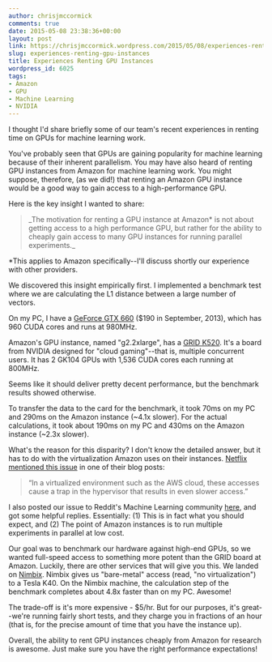 ```yaml
---
author: chrisjmccormick
comments: true
date: 2015-05-08 23:38:36+00:00
layout: post
link: https://chrisjmccormick.wordpress.com/2015/05/08/experiences-renting-gpu-instances/
slug: experiences-renting-gpu-instances
title: Experiences Renting GPU Instances
wordpress_id: 6025
tags:
- Amazon
- GPU
- Machine Learning
- NVIDIA
---
```


I thought I'd share briefly some of our team's recent experiences in renting time on GPUs for machine learning work.

You've probably seen that GPUs are gaining popularity for machine learning because of their inherent parallelism. You may have also heard of renting GPU instances from Amazon for machine learning work. You might suppose, therefore, (as we did!) that renting an Amazon GPU instance would be a good way to gain access to a high-performance GPU.

Here is the key insight I wanted to share:


<blockquote>_The motivation for renting a GPU instance at Amazon* is not about getting access to a high performance GPU, but rather for the ability to cheaply gain access to many GPU instances for running parallel experiments._</blockquote>


*This applies to Amazon specifically--I'll discuss shortly our experience with other providers.

We discovered this insight empirically first. I implemented a benchmark test where we are calculating the L1 distance between a large number of vectors.

On my PC, I have a [GeForce GTX 660](http://www.geforce.com/hardware/desktop-gpus/geforce-gtx-660/specifications) ($190 in September, 2013), which has 960 CUDA cores and runs at 980MHz.

Amazon's GPU instance, named "g2.2xlarge", has a [GRID K520](http://www.nvidia.com/object/cloud-gaming-gpu-boards.html). It's a board from NVIDIA designed for "cloud gaming"--that is, multiple concurrent users. It has 2 GK104 GPUs with 1,536 CUDA cores each running at 800MHz.

Seems like it should deliver pretty decent performance, but the benchmark results showed otherwise.

To transfer the data to the card for the benchmark, it took 70ms on my PC and 290ms on the Amazon instance (~4.1x slower). For the actual calculations, it took about 190ms on my PC and 430ms on the Amazon instance (~2.3x slower).

What's the reason for this disparity? I don't know the detailed answer, but it has to do with the virtualization Amazon uses on their instances. [Netflix mentioned this issue](http://techblog.netflix.com/2014/02/distributed-neural-networks-with-gpus.html) in one of their blog posts:


<blockquote>“In a virtualized environment such as the AWS cloud, these accesses cause a trap in the hypervisor that results in even slower access.”</blockquote>


I also posted our issue to Reddit's Machine Learning community [here](http://www.reddit.com/r/MachineLearning/comments/305me5/slow_gpu_performance_on_amazon_g22xlarge/), and got some helpful replies. Essentially: (1) This is in fact what you should expect, and (2) The point of Amazon instances is to run multiple experiments in parallel at low cost.

Our goal was to benchmark our hardware against high-end GPUs, so we wanted full-speed access to something more potent than the GRID board at Amazon. Luckily, there are other services that will give you this. We landed on [Nimbix](http://www.nimbix.net/). Nimbix gives us "bare-metal" access (read, "no virtualization") to a Tesla K40. On the Nimbix machine, the calculation step of the benchmark completes about 4.8x faster than on my PC. Awesome!

The trade-off is it's more expensive - $5/hr. But for our purposes, it's great--we're running fairly short tests, and they charge you in fractions of an hour (that is, for the precise amount of time that you have the instance up).

Overall, the ability to rent GPU instances cheaply from Amazon for research is awesome. Just make sure you have the right performance expectations!
